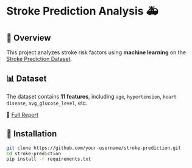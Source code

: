 # Stroke Prediction Analysis 🚑  

## 📌 Overview  
This project analyzes stroke risk factors using **machine learning** on the [Stroke Prediction Dataset](https://www.kaggle.com/fedesoriano/stroke-prediction-dataset).  

## 📊 Dataset  
The dataset contains **11 features**, including `age`, `hypertension`, `heart disease`, `avg_glucose_level`, etc.  

📄 [Full Report]([.file/report][file:///C:/Users/lakpa/Downloads/StrokePredictionAnalysis_ShekharLamichhaneMagar_23189647.pdf)


## 🚀 Installation  
```bash
git clone https://github.com/your-username/stroke-prediction.git  
cd stroke-prediction  
pip install -r requirements.txt  
